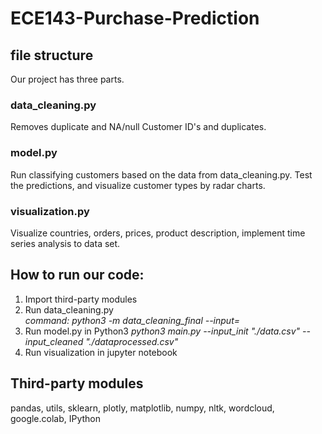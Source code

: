 # ECE143-Purchase-Prediction

## file structure

Our project has three parts.  
### data_cleaning.py  
Removes duplicate and NA/null Customer ID's and duplicates.  
### model.py  
Run classifying customers based on the data from data_cleaning.py. Test the predictions, and visualize customer types by radar charts.
### visualization.py  
Visualize countries, orders, prices, product description, implement time series analysis to data set.

## How to run our code:
1. Import third-party modules
2. Run data_cleaning.py  
*command: python3 -m data_cleaning_final --input=<filename>*
3. Run model.py in Python3
  *python3 main.py --input_init "./data.csv" --input_cleaned "./dataprocessed.csv"*
4. Run visualization in jupyter notebook

## Third-party modules

pandas, utils, sklearn, plotly, matplotlib, numpy, nltk, wordcloud, google.colab, IPython
